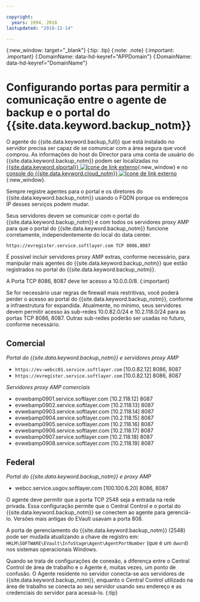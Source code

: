 ```yaml
---

copyright:
  years: 1994, 2018
lastupdated: "2018-12-14"

---
```

{:new_window: target="_blank"}
{:tip: .tip}
{:note: .note}
{:important: .important}
{:DomainName: data-hd-keyref="APPDomain"}
{:DomainName: data-hd-keyref="DomainName"}

# Configurando portas para permitir a comunicação entre o agente de backup e o portal do {{site.data.keyword.backup_notm}}

O agente do {{site.data.keyword.backup_full}} que está instalado no servidor precisa ser capaz de se
comunicar com a área segura que você comprou. As informações do host do Director para uma conta de usuário do {{site.data.keyword.backup_notm}} podem ser localizadas no [{{site.data.keyword.slportal}} ![Ícone de link externo](../../icons/launch-glyph.svg "Ícone de link externo")](https://control.softlayer.com/){:new_window} e no [console do {{site.data.keyword.cloud_notm}} ![Ícone de link externo](../../icons/launch-glyph.svg "Ícone de link externo")](https://{DomainName}/){:new_window}.

Sempre registre agentes para o portal e os diretores do {{site.data.keyword.backup_notm}} usando o FQDN porque os endereços IP desses serviços podem mudar.

Seus servidores devem se comunicar com o portal do {{site.data.keyword.backup_notm}} e com todos os servidores proxy AMP para que o portal do {{site.data.keyword.backup_notm}} funcione corretamente, independentemente do local do data center.

```
https://evregister.service.softlayer.com TCP 8086,8087
```

É possível incluir servidores proxy AMP extras, conforme necessário, para manipular mais agentes do {{site.data.keyword.backup_notm}} que estão registrados no portal do {{site.data.keyword.backup_notm}}.

A Porta TCP 8086, 8087 deve ter acesso a 10.0.0.0/8.
{:important}

Se for necessário usar regras de firewall mais restritivas, você poderá perder o acesso ao portal do {{site.data.keyword.backup_notm}}, conforme a infraestrutura for expandida. Atualmente, no mínimo, seus servidores devem permitir acesso às sub-redes 10.0.82.0/24 e 10.2.118.0/24 para as portas TCP 8086, 8087. Outras sub-redes poderão ser usadas no futuro, conforme necessário.

## Comercial

*Portal do {{site.data.keyword.backup_notm}} e servidores proxy AMP*

- `https://ev-webcc01.service.softlayer.com` [10.0.82.12] 8086, 8087
- `https://evregister.service.softlayer.com` [10.0.82.12] 8086, 8087

*Servidores proxy AMP comerciais*

- evwebamp0901.service.softlayer.com [10.2.118.12] 8087
- evwebamp0902.service.softlayer.com [10.2.118.13] 8087
- evwebamp0903.service.softlayer.com [10.2.118.14] 8087
- evwebamp0904.service.softlayer.com [10.2.118.15] 8087
- evwebamp0905.service.softlayer.com [10.2.118.16] 8087
- evwebamp0906.service.softlayer.com [10.2.118.17] 8087
- evwebamp0907.service.softlayer.com [10.2.118.18] 8087
- evwebamp0908.service.softlayer.com [10.2.118.19] 8087

## Federal

*Portal do {{site.data.keyword.backup_notm}} e proxy AMP*

- webcc.service.usgov.softlayer.com [100.100.6.20] 8086, 8087

O agente deve permitir que a porta TCP 2548 seja a entrada na rede privada. Essa configuração permite que o Central Control e o portal do {{site.data.keyword.backup_notm}} se conectem ao agente para gerenciá-lo. Versões mais antigas do EVault usavam a porta 808.

A porta de gerenciamento do {{site.data.keyword.backup_notm}} (2548) pode ser mudada atualizando a
chave de registro em: `HKLM\SOFTWARE\EVault\InfoStage\Agent\AgentPortNumber` (que é um `dword`) nos sistemas operacionais Windows.

Quando se trata de configurações de conexão, a diferença entre o Central Control de área de trabalho e o Agente é, muitas vezes, um ponto de confusão. O Agente residente no servidor conecta-se aos servidores de {{site.data.keyword.backup_notm}}, enquanto o Central Control utilizado na área de trabalho se conecta ao seu servidor usando seu endereço e as credenciais do servidor para acessá-lo.
{:tip}
